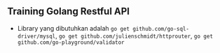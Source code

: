 ## Training Golang Restful API

- Library yang dibutuhkan adalah `go get github.com/go-sql-driver/mysql`, `go get github.com/julienschmidt/httprouter`, `go get github.com/go-playground/validator`